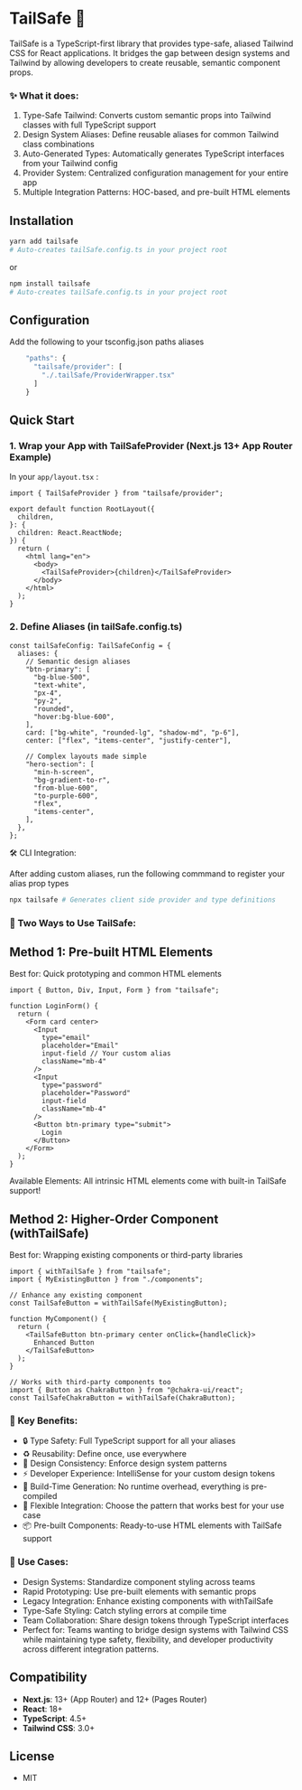 # TailSafe 🦈

TailSafe is a TypeScript-first library that provides type-safe, aliased Tailwind CSS for React applications. It bridges the gap between design systems and Tailwind by allowing developers to create reusable, semantic component props.

### ✨ What it does:

1. Type-Safe Tailwind: Converts custom semantic props into Tailwind classes with full TypeScript support
2. Design System Aliases: Define reusable aliases for common Tailwind class combinations
3. Auto-Generated Types: Automatically generates TypeScript interfaces from your Tailwind config
4. Provider System: Centralized configuration management for your entire app
5. Multiple Integration Patterns: HOC-based, and pre-built HTML elements

## Installation

```bash
yarn add tailsafe
# Auto-creates tailSafe.config.ts in your project root
```

or

```bash
npm install tailsafe
# Auto-creates tailSafe.config.ts in your project root
```

## Configuration

Add the following to your tsconfig.json paths aliases

```ts
    "paths": {
      "tailsafe/provider": [
        "./.tailSafe/ProviderWrapper.tsx"
      ]
    }
```

## Quick Start

### 1. Wrap your App with TailSafeProvider (Next.js 13+ App Router Example)

In your `app/layout.tsx` :

```tsx
import { TailSafeProvider } from "tailsafe/provider";

export default function RootLayout({
  children,
}: {
  children: React.ReactNode;
}) {
  return (
    <html lang="en">
      <body>
        <TailSafeProvider>{children}</TailSafeProvider>
      </body>
    </html>
  );
}
```

### 2. Define Aliases (in tailSafe.config.ts)

```tsx
const tailSafeConfig: TailSafeConfig = {
  aliases: {
    // Semantic design aliases
    "btn-primary": [
      "bg-blue-500",
      "text-white",
      "px-4",
      "py-2",
      "rounded",
      "hover:bg-blue-600",
    ],
    card: ["bg-white", "rounded-lg", "shadow-md", "p-6"],
    center: ["flex", "items-center", "justify-center"],

    // Complex layouts made simple
    "hero-section": [
      "min-h-screen",
      "bg-gradient-to-r",
      "from-blue-600",
      "to-purple-600",
      "flex",
      "items-center",
    ],
  },
};
```

🛠 CLI Integration:

After adding custom aliases, run the following commmand to register your alias prop types

```bash
npx tailsafe # Generates client side provider and type definitions
```

### 🎯 Two Ways to Use TailSafe:

## Method 1: Pre-built HTML Elements

Best for: Quick prototyping and common HTML elements

```tsx
import { Button, Div, Input, Form } from "tailsafe";

function LoginForm() {
  return (
    <Form card center>
      <Input
        type="email"
        placeholder="Email"
        input-field // Your custom alias
        className="mb-4"
      />
      <Input
        type="password"
        placeholder="Password"
        input-field
        className="mb-4"
      />
      <Button btn-primary type="submit">
        Login
      </Button>
    </Form>
  );
}
```

Available Elements: All intrinsic HTML elements come with built-in TailSafe support!

## Method 2: Higher-Order Component (withTailSafe)

Best for: Wrapping existing components or third-party libraries

```tsx
import { withTailSafe } from "tailsafe";
import { MyExistingButton } from "./components";

// Enhance any existing component
const TailSafeButton = withTailSafe(MyExistingButton);

function MyComponent() {
  return (
    <TailSafeButton btn-primary center onClick={handleClick}>
      Enhanced Button
    </TailSafeButton>
  );
}

// Works with third-party components too
import { Button as ChakraButton } from "@chakra-ui/react";
const TailSafeChakraButton = withTailSafe(ChakraButton);
```

### 🎯 Key Benefits:

- 🔒 Type Safety: Full TypeScript support for all your aliases
- ♻️ Reusability: Define once, use everywhere
- 🎨 Design Consistency: Enforce design system patterns
- ⚡ Developer Experience: IntelliSense for your custom design tokens
- 🔧 Build-Time Generation: No runtime overhead, everything is pre-compiled
- 🧩 Flexible Integration: Choose the pattern that works best for your use case
- 📦 Pre-built Components: Ready-to-use HTML elements with TailSafe support

### 🚀 Use Cases:

- Design Systems: Standardize component styling across teams
- Rapid Prototyping: Use pre-built elements with semantic props
- Legacy Integration: Enhance existing components with withTailSafe
- Type-Safe Styling: Catch styling errors at compile time
- Team Collaboration: Share design tokens through TypeScript interfaces
- Perfect for: Teams wanting to bridge design systems with Tailwind CSS while maintaining type safety, flexibility, and developer productivity across different integration patterns.

## Compatibility

- **Next.js**: 13+ (App Router) and 12+ (Pages Router)
- **React**: 18+
- **TypeScript**: 4.5+
- **Tailwind CSS**: 3.0+

## License

- MIT
